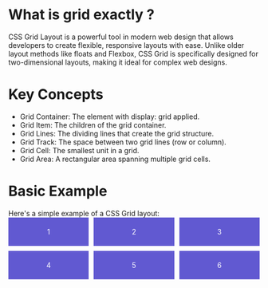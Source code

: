 <h1>What is grid exactly ?</h1>
  <p>CSS Grid Layout is a powerful tool in modern web design that allows developers to create flexible, responsive layouts with ease. Unlike older layout methods like floats and Flexbox, CSS Grid is specifically designed for two-dimensional layouts, making it ideal for complex web designs.</P>


<h1>Key Concepts</h1>
<ul>
    <li>Grid Container: The element with display: grid applied.</li>
    <li>Grid Item: The children of the grid container.</li>
    <li>Grid Lines: The dividing lines that create the grid structure.</li>
    <li>Grid Track: The space between two grid lines (row or column).</li>
    <li>Grid Cell: The smallest unit in a grid.</li>
    <li>Grid Area: A rectangular area spanning multiple grid cells.</li>
</ul>

<h1>Basic Example</h1>
Here's a simple example of a CSS Grid layout:<br>

<div class="grid-container">
  <div class="grid-item">1</div>
  <div class="grid-item">2</div>
  <div class="grid-item">3</div>
  <div class="grid-item">4</div>
  <div class="grid-item">5</div>
  <div class="grid-item">6</div>
</div>

<style>
  .grid-container {
    display: grid;
    grid-template-columns: repeat(3, 1fr);
    gap: 10px;
  }
  .grid-item {
    background-color: #6159d1;
    color: white;
    padding: 20px;
    text-align: center;
  }
</style>



